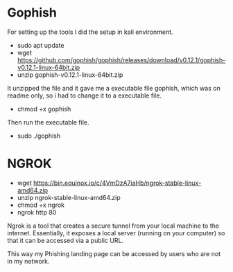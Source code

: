 # Gophish
For setting up the tools I did the setup in kali environment.

- sudo apt update
- wget https://github.com/gophish/gophish/releases/download/v0.12.1/gophish-v0.12.1-linux-64bit.zip
- unzip gophish-v0.12.1-linux-64bit.zip

It unzipped the file and it gave me a executable file gophish, which was on readme only, so i had to change it to a executable file.
- chmod +x gophish
  
Then run the executable file.
- sudo ./gophish

# NGROK
- wget https://bin.equinox.io/c/4VmDzA7iaHb/ngrok-stable-linux-amd64.zip
- unzip ngrok-stable-linux-amd64.zip
- chmod +x ngrok
- ngrok http 80

Ngrok is a tool that creates a secure tunnel from your local machine to the internet. Essentially, it exposes a local server (running on your computer) so that it can be accessed via a public URL.

This way my Phishing landing page can be accessed by users who are not in my network.
